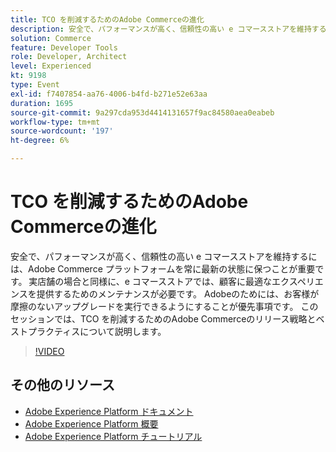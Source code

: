 ```yaml
---
title: TCO を削減するためのAdobe Commerceの進化
description: 安全で、パフォーマンスが高く、信頼性の高い e コマースストアを維持するには、Adobe Commerce プラットフォームを常に最新の状態に保つことが重要です。 実店舗の場合と同様に、e コマースストアでは、顧客に最適なエクスペリエンスを提供するためのメンテナンスが必要です。  Adobeのためには、お客様が摩擦のないアップグレードを実行できるようにすることが優先事項です。 このセッションでは、TCO を削減するためのAdobe Commerceのリリース戦略とベストプラクティスについて説明します。
solution: Commerce
feature: Developer Tools
role: Developer, Architect
level: Experienced
kt: 9198
type: Event
exl-id: f7407854-aa76-4006-b4fd-b271e52e63aa
duration: 1695
source-git-commit: 9a297cda953d4414131657f9ac84580aea0eabeb
workflow-type: tm+mt
source-wordcount: '197'
ht-degree: 6%

---
```


# TCO を削減するためのAdobe Commerceの進化

安全で、パフォーマンスが高く、信頼性の高い e コマースストアを維持するには、Adobe Commerce プラットフォームを常に最新の状態に保つことが重要です。 実店舗の場合と同様に、e コマースストアでは、顧客に最適なエクスペリエンスを提供するためのメンテナンスが必要です。  Adobeのためには、お客様が摩擦のないアップグレードを実行できるようにすることが優先事項です。 このセッションでは、TCO を削減するためのAdobe Commerceのリリース戦略とベストプラクティスについて説明します。

>[!VIDEO](https://video.tv.adobe.com/v/337765/?quality=12&learn=on&hidetitle=true)

## その他のリソース

- [Adobe Experience Platform ドキュメント ](https://experienceleague.adobe.com/docs/experience-platform.html?lang=ja)
- [Adobe Experience Platform 概要](https://experienceleague.adobe.com/docs/experience-platform/landing/home.html?lang=ja)
- [Adobe Experience Platform チュートリアル](https://experienceleague.adobe.com/docs/platform-learn/tutorials/overview.html?lang=ja)
